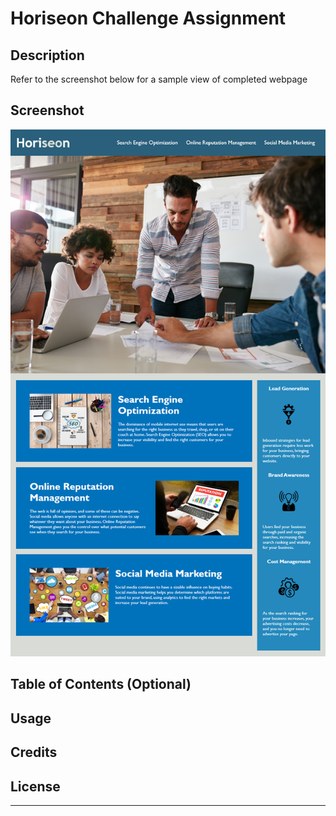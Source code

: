 # Horiseon Challenge Assignment

## Description


Refer to the screenshot below for a sample view of completed webpage
## Screenshot
![plot](./Assets/01-html-css-git-homework-demo.png)
## Table of Contents (Optional)



## Usage



## Credits


## License


---
